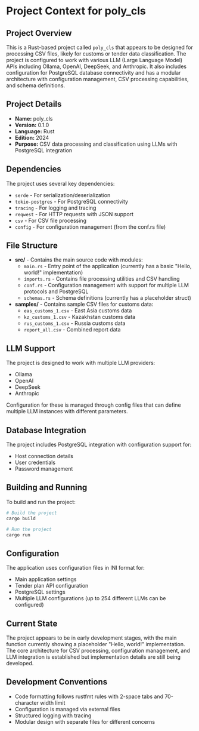 # Project Context for poly_cls

## Project Overview
This is a Rust-based project called `poly_cls` that appears to be designed for processing CSV files, likely for customs or tender data classification. The project is configured to work with various LLM (Large Language Model) APIs including Ollama, OpenAI, DeepSeek, and Anthropic. It also includes configuration for PostgreSQL database connectivity and has a modular architecture with configuration management, CSV processing capabilities, and schema definitions.

## Project Details
- **Name:** poly_cls
- **Version:** 0.1.0
- **Language:** Rust
- **Edition:** 2024
- **Purpose:** CSV data processing and classification using LLMs with PostgreSQL integration

## Dependencies
The project uses several key dependencies:
- `serde` - For serialization/deserialization
- `tokio-postgres` - For PostgreSQL connectivity
- `tracing` - For logging and tracing
- `reqwest` - For HTTP requests with JSON support
- `csv` - For CSV file processing
- `config` - For configuration management (from the conf.rs file)

## File Structure
- **src/** - Contains the main source code with modules:
  - `main.rs` - Entry point of the application (currently has a basic "Hello, world!" implementation)
  - `imports.rs` - Contains file processing utilities and CSV handling
  - `conf.rs` - Configuration management with support for multiple LLM protocols and PostgreSQL
  - `schemas.rs` - Schema definitions (currently has a placeholder struct)
- **samples/** - Contains sample CSV files for customs data:
  - `eas_customs_1.csv` - East Asia customs data
  - `kz_customs_1.csv` - Kazakhstan customs data
  - `rus_customs_1.csv` - Russia customs data
  - `report_all.csv` - Combined report data

## LLM Support
The project is designed to work with multiple LLM providers:
- Ollama
- OpenAI
- DeepSeek
- Anthropic

Configuration for these is managed through config files that can define multiple LLM instances with different parameters.

## Database Integration
The project includes PostgreSQL integration with configuration support for:
- Host connection details
- User credentials
- Password management

## Building and Running
To build and run the project:
```bash
# Build the project
cargo build

# Run the project
cargo run
```

## Configuration
The application uses configuration files in INI format for:
- Main application settings
- Tender plan API configuration
- PostgreSQL settings
- Multiple LLM configurations (up to 254 different LLMs can be configured)

## Current State
The project appears to be in early development stages, with the main function currently showing a placeholder "Hello, world!" implementation. The core architecture for CSV processing, configuration management, and LLM integration is established but implementation details are still being developed.

## Development Conventions
- Code formatting follows rustfmt rules with 2-space tabs and 70-character width limit
- Configuration is managed via external files
- Structured logging with tracing
- Modular design with separate files for different concerns